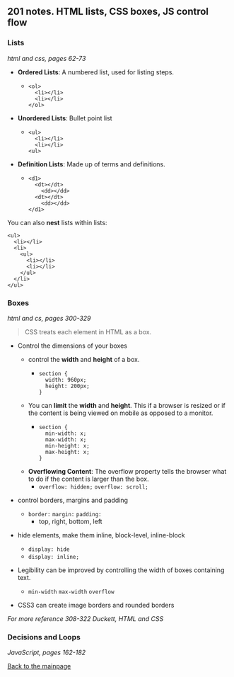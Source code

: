 ## 201 notes.  HTML lists, CSS boxes, JS control flow

### Lists
*html and css, pages 62-73*

+ **Ordered Lists**: A numbered list, used for listing steps.
  + ```
    <ol>
      <li></li>
      <li></li>
    </ol>
    ```
+ **Unordered Lists**: Bullet point list
  + ```
    <ul>
      <li></li>
      <li></li>
    <ul>
    ```
+ **Definition Lists**: Made up of terms and definitions.
  + ```
    <d1>
      <dt></dt>
        <dd></dd>
      <dt></dt>
        <dd></dd>
    </d1>      
    ```

You can also **nest** lists within lists:
```
<ul>
  <li></li>
  <li>
    <ul>
      <li></li>
      <li></li>
    </ul>
  </li>
</ul>
```

### Boxes
*html and cs, pages 300-329*

> CSS treats each element in HTML as a box.
+ Control the dimensions of your boxes
  + control the **width** and **height** of a box.
    + ```
      section {
        width: 960px;
        height: 200px;
      }
      ```
  + You can **limit** the **width** and **height**.  This if a browser is resized or if the content is being viewed on mobile as opposed to a monitor.
    + ```
      section {
        min-width: x;
        max-width: x;
        min-height: x;
        max-height: x;
      }
      ```
  + **Overflowing Content**: The overflow property tells the browser what to do if the content is larger than the box.
    + `overflow: hidden;`  `overflow: scroll;`
 
+ control borders, margins and padding
  + `border:` `margin:` `padding:`
    + top, right, bottom, left
+ hide elements, make them inline, block-level, inline-block
  + `display: hide` 
  + `display: inline;`
+ Legibility can be improved by controlling the width of boxes containing text.
  + `min-width` `max-width` `overflow`
+ CSS3 can create image borders and rounded borders

*For more reference 308-322 Duckett, HTML and CSS*


### Decisions and Loops
*JavaScript, pages 162-182*




[Back to the mainpage](../README.md)